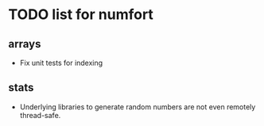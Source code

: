 # TODO list for numfort #

## arrays ##

-   Fix unit tests for indexing

## stats ##

-   Underlying libraries to generate random numbers are not even remotely
    thread-safe.
